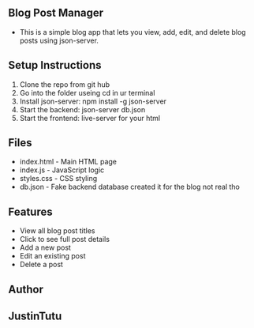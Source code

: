  ## Blog Post Manager  
- This is a simple blog app that lets you view, add, edit, and delete blog posts using json-server.  

 ## Setup Instructions  
1. Clone the repo from git hub 
2. Go into the folder useing cd in ur terminal 
3. Install json-server: npm install -g json-server
4. Start the backend: json-server db.json  
5. Start the frontend: live-server for your html 

 ## Files  
- index.html - Main HTML page  
- index.js - JavaScript logic  
- styles.css - CSS styling  
- db.json - Fake backend database created it for the blog not real tho 

 ## Features  
- View all blog post titles  
- Click to see full post details  
- Add a new post  
- Edit an existing post  
- Delete a post  

 ## Author

## JustinTutu
